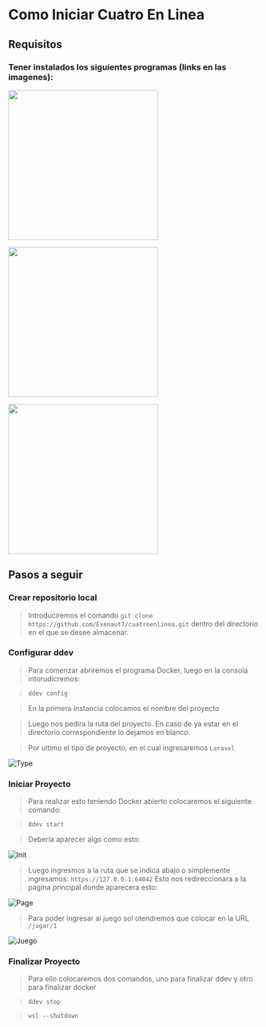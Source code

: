 # Como Iniciar Cuatro En Linea

## Requisitos

### Tener instalados los siguientes programas (links en las imagenes):


<a href="https://www.docker.com" target="_blank"><img src="https://cdn.worldvectorlogo.com/logos/docker-3.svg" width="300"></a>

<a href="https://ddev.com" target="_blank"><img src="https://ddev.com/app/themes/ddevcom_theme_2020/dist/images/ddev-logo.svg" width="300"></a>

<a href="https://laravel.com" target="_blank"><img src="https://upload.wikimedia.org/wikipedia/commons/3/36/Logo.min.svg" width="300"></a>

## Pasos a seguir

### Crear repositorio local

>Introduciremos el comando ``git clone https://github.com/Evenaut7/cuatroenlinea.git`` dentro del directorio en el que se desee almacenar.


### Configurar ddev

>Para comenzar abriremos el programa Docker, luego en la consola intorudicremos: 

>``ddev config``

>En la primera instancia colocamos el nombre del proyecto

>Luego nos pedira la ruta del proyecto. En caso de ya estar en el directorio correspondiente lo dejamos en blanco.

>Por ultimo el tipo de proyecto, en el cual ingresaremos ``Laravel``

![Type](https://cdn.discordapp.com/attachments/577240428148031516/987012957441503292/unknown.png) 


### Iniciar Proyecto

>Para realizar esto teniendo Docker abierto colocaremos el siguiente comando:

>``ddev start``

>Deberia aparecer algo como esto:

![Init](https://cdn.discordapp.com/attachments/577240428148031516/987010481506103346/unknown.png) 

>Luego ingresmos a la ruta que se indica abajo o simplemente ingresamos: ``https://127.0.0.1:64042``
>Esto nos redireccionara a la pagina principal donde aparecera esto:

![Page](https://cdn.discordapp.com/attachments/577240428148031516/987010630684905492/unknown.png)

>Para poder ingresar al juego sol otendremos que colocar en la URL ``/jugar/1``

![Juego](https://cdn.discordapp.com/attachments/577240428148031516/987011047695204412/unknown.png)

### Finalizar Proyecto 

>Para ello colocaremos dos comandos, uno para finalizar ddev y otro para finalizar docker

>``ddev stop``

>``wsl --shutdown``